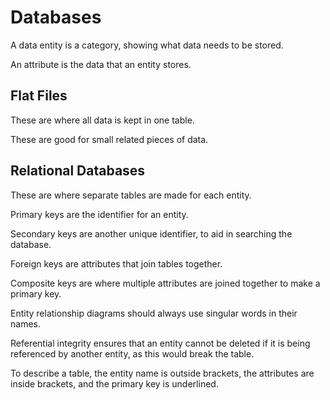# Databases

A data entity is a category, showing what data needs to be stored.

An attribute is the data that an entity stores.

## Flat Files

These are where all data is kept in one table.

These are good for small related pieces of data.

## Relational Databases

These are where separate tables are made for each entity.

Primary keys are the identifier for an entity.

Secondary keys are another unique identifier, to aid in searching the database.

Foreign keys are attributes that join tables together.

Composite keys are where multiple attributes are joined together to make a primary key.

Entity relationship diagrams should always use singular words in their names.

Referential integrity ensures that an entity cannot be deleted if it is being referenced by another
entity, as this would break the table.

To describe a table, the entity name is outside brackets, the attributes are inside brackets,
and the primary key is underlined.